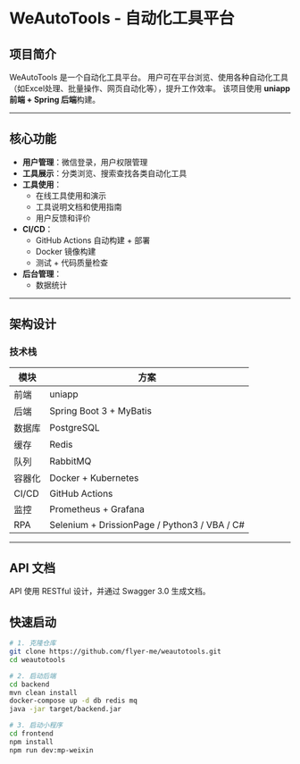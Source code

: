# WeAutoTools - 自动化工具平台

##  项目简介
WeAutoTools 是一个自动化工具平台。
用户可在平台浏览、使用各种自动化工具（如Excel处理、批量操作、网页自动化等），提升工作效率。
该项目使用 **uniapp前端 + Spring 后端**构建。

---

##  核心功能
- **用户管理**：微信登录，用户权限管理
- **工具展示**：分类浏览、搜索查找各类自动化工具
- **工具使用**：
  - 在线工具使用和演示
  - 工具说明文档和使用指南
  - 用户反馈和评价
- **CI/CD**：
  - GitHub Actions 自动构建 + 部署
  - Docker 镜像构建
  - 测试 + 代码质量检查
- **后台管理**：
  - 数据统计

---

##  架构设计

### 技术栈
| 模块 | 方案 |
|------|------|
| 前端 | uniapp |
| 后端 | Spring Boot 3 + MyBatis |
| 数据库 | PostgreSQL |
| 缓存 | Redis |
| 队列 | RabbitMQ |
| 容器化 | Docker + Kubernetes |
| CI/CD | GitHub Actions |
| 监控 | Prometheus + Grafana |
| RPA | Selenium + DrissionPage / Python3 / VBA / C# |

---

## API 文档
API 使用 RESTful 设计，并通过 Swagger 3.0 生成文档。  

## 快速启动
```bash
# 1. 克隆仓库
git clone https://github.com/flyer-me/weautotools.git
cd weautotools

# 2. 启动后端
cd backend
mvn clean install
docker-compose up -d db redis mq
java -jar target/backend.jar

# 3. 启动小程序
cd frontend
npm install
npm run dev:mp-weixin
```